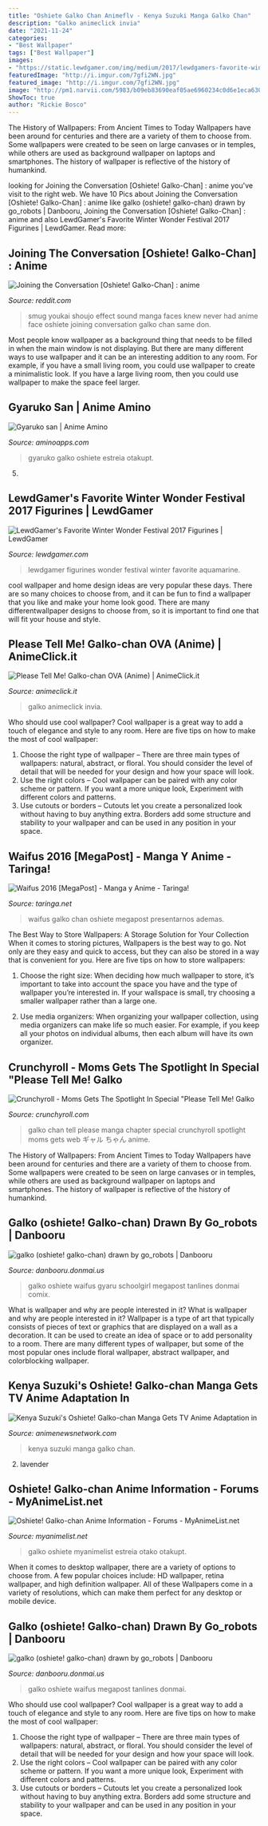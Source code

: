 ```yaml
---
title: "Oshiete Galko Chan Animeflv - Kenya Suzuki Manga Galko Chan"
description: "Galko animeclick invia"
date: "2021-11-24"
categories:
- "Best Wallpaper"
tags: ["Best Wallpaper"]
images:
- "https://static.lewdgamer.com/img/medium/2017/lewdgamers-favorite-winter-wonder-festival-2017-figurines_a743f0e5.jpg"
featuredImage: "http://i.imgur.com/7gfi2WN.jpg"
featured_image: "http://i.imgur.com/7gfi2WN.jpg"
image: "http://pm1.narvii.com/5983/b09eb83690eaf05ae6960234c0d6e1eca630031c_hq.jpg"
ShowToc: true
author: "Rickie Bosco"
---
```



The History of Wallpapers: From Ancient Times to Today
Wallpapers have been around for centuries and there are a variety of them to choose from. Some wallpapers were created to be seen on large canvases or in temples, while others are used as background wallpaper on laptops and smartphones. The history of wallpaper is reflective of the history of humankind.

	

		
looking for Joining the Conversation [Oshiete! Galko-Chan] : anime you've visit to the right web. We have 10 Pics about Joining the Conversation [Oshiete! Galko-Chan] : anime like galko (oshiete! galko-chan) drawn by go_robots | Danbooru, Joining the Conversation [Oshiete! Galko-Chan] : anime and also LewdGamer&#039;s Favorite Winter Wonder Festival 2017 Figurines | LewdGamer. Read more:
		
    
## Joining The Conversation [Oshiete! Galko-Chan] : Anime

<img loading=lazy src="http://i.imgur.com/7gfi2WN.jpg" onerror="this.onerror=null;this.src='https://tse1.mm.bing.net/th?id=OIP.hI39x4XHWG2nwFRoKpJT0wHaGI&amp;pid=15.1';" alt="Joining the Conversation [Oshiete! Galko-Chan] : anime">

_Source: reddit.com_

>smug youkai shoujo effect sound manga faces knew never had anime face oshiete joining conversation galko chan same don. 

	

Most people know wallpaper as a background thing that needs to be filled in when the main window is not displaying. But there are many different ways to use wallpaper and it can be an interesting addition to any room. For example, if you have a small living room, you could use wallpaper to create a minimalistic look. If you have a large living room, then you could use wallpaper to make the space feel larger.

    
## Gyaruko San | Anime Amino

<img loading=lazy src="http://pm1.narvii.com/5983/b09eb83690eaf05ae6960234c0d6e1eca630031c_hq.jpg" onerror="this.onerror=null;this.src='https://tse3.mm.bing.net/th?id=OIP.WBC8ZR_fwUPZ0ii5goyeVwHaGO&amp;pid=15.1';" alt="Gyaruko san | Anime Amino">

_Source: aminoapps.com_

>gyaruko galko oshiete estreia otakupt. 

	

5.

    
## LewdGamer&#039;s Favorite Winter Wonder Festival 2017 Figurines | LewdGamer

<img loading=lazy src="https://static.lewdgamer.com/img/medium/2017/lewdgamers-favorite-winter-wonder-festival-2017-figurines_a743f0e5.jpg" onerror="this.onerror=null;this.src='https://tse2.mm.bing.net/th?id=OIP.0QruZeOEmfxTopWXy5qoEwHaJ3&amp;pid=15.1';" alt="LewdGamer&#039;s Favorite Winter Wonder Festival 2017 Figurines | LewdGamer">

_Source: lewdgamer.com_

>lewdgamer figurines wonder festival winter favorite aquamarine. 

	

cool wallpaper and home design ideas are very popular these days. There are so many choices to choose from, and it can be fun to find a wallpaper that you like and make your home look good. There are many differentwallpaper designs to choose from, so it is important to find one that will fit your house and style.

    
## Please Tell Me! Galko-chan OVA (Anime) | AnimeClick.it

<img loading=lazy src="http://www.animeclick.it/immagini/anime/Galko-chan_OVA/gallery_original/Galko-chan_OVA-58dd673fc20fd.jpg" onerror="this.onerror=null;this.src='https://tse3.mm.bing.net/th?id=OIP.v1uOmyawzv0cHptkrGOiHwHaER&amp;pid=15.1';" alt="Please Tell Me! Galko-chan OVA (Anime) | AnimeClick.it">

_Source: animeclick.it_

>galko animeclick invia. 

	

Who should use cool wallpaper?
Cool wallpaper is a great way to add a touch of elegance and style to any room. Here are five tips on how to make the most of cool wallpaper: 
1) Choose the right type of wallpaper – There are three main types of wallpapers: natural, abstract, or floral. You should consider the level of detail that will be needed for your design and how your space will look. 
2) Use the right colors – Cool wallpaper can be paired with any color scheme or pattern. If you want a more unique look, Experiment with different colors and patterns. 
3) Use cutouts or borders – Cutouts let you create a personalized look without having to buy anything extra. Borders add some structure and stability to your wallpaper and can be used in any position in your space.

    
## Waifus 2016 [MegaPost] - Manga Y Anime - Taringa!

<img loading=lazy src="https://k60.kn3.net/taringa/3/E/B/3/E/6/joni907/A5A.jpg" onerror="this.onerror=null;this.src='https://tse4.mm.bing.net/th?id=OIP.iX9JeWYRRnvOeRSI9fZoRQHaJ4&amp;pid=15.1';" alt="Waifus 2016 [MegaPost] - Manga y Anime - Taringa!">

_Source: taringa.net_

>waifus galko chan oshiete megapost presentarnos ademas. 

	

The Best Way to Store Wallpapers: A Storage Solution for Your Collection
When it comes to storing pictures, Wallpapers is the best way to go. Not only are they easy and quick to access, but they can also be stored in a way that is convenient for you. Here are five tips on how to store wallpapers:
1) Choose the right size: When deciding how much wallpaper to store, it’s important to take into account the space you have and the type of wallpaper you’re interested in. If your wallspace is small, try choosing a smaller wallpaper rather than a large one.

2) Use media organizers: When organizing your wallpaper collection, using media organizers can make life so much easier. For example, if you keep all your photos on individual albums, then each album will have its own organizer.

    
## Crunchyroll - Moms Gets The Spotlight In Special &quot;Please Tell Me! Galko

<img loading=lazy src="http://img1.ak.crunchyroll.com/i/spire1/c1ffcca1e079fba952fd4286bb5ef67d1487964413_full.png" onerror="this.onerror=null;this.src='https://tse3.mm.bing.net/th?id=OIP.YNPnwlj0k9T5PujtSZtPyQHaKo&amp;pid=15.1';" alt="Crunchyroll - Moms Gets The Spotlight In Special &quot;Please Tell Me! Galko">

_Source: crunchyroll.com_

>galko chan tell please manga chapter special crunchyroll spotlight moms gets web ギャル ちゃん anime. 

	

The History of Wallpapers: From Ancient Times to Today
Wallpapers have been around for centuries and there are a variety of them to choose from. Some wallpapers were created to be seen on large canvases or in temples, while others are used as background wallpaper on laptops and smartphones. The history of wallpaper is reflective of the history of humankind.

    
## Galko (oshiete! Galko-chan) Drawn By Go_robots | Danbooru

<img loading=lazy src="https://cdn.donmai.us/original/c7/48/c748fee2c75e30ab44d3f26dcbdaaa7d.png" onerror="this.onerror=null;this.src='https://tse3.mm.bing.net/th?id=OIP.x0j-4sdeMKtE0_Jty9qqfQHaKe&amp;pid=15.1';" alt="galko (oshiete! galko-chan) drawn by go_robots | Danbooru">

_Source: danbooru.donmai.us_

>galko oshiete waifus gyaru schoolgirl megapost tanlines donmai comix. 

	

What is wallpaper and why are people interested in it?
What is wallpaper and why are people interested in it?
Wallpaper is a type of art that typically consists of pieces of text or graphics that are displayed on a wall as a decoration. It can be used to create an idea of space or to add personality to a room. There are many different types of wallpaper, but some of the most popular ones include floral wallpaper, abstract wallpaper, and colorblocking wallpaper.

    
## Kenya Suzuki&#039;s Oshiete! Galko-chan Manga Gets TV Anime Adaptation In

<img loading=lazy src="https://www.animenewsnetwork.com/thumbnails/crop600x315/cms/news/95071/galko-chan.jpg" onerror="this.onerror=null;this.src='https://tse3.mm.bing.net/th?id=OIP.xCtvLjlHE3fNcymA___ieQHaD4&amp;pid=15.1';" alt="Kenya Suzuki&#039;s Oshiete! Galko-chan Manga Gets TV Anime Adaptation in">

_Source: animenewsnetwork.com_

>kenya suzuki manga galko chan. 

	

2. lavender 

    
## Oshiete! Galko-chan Anime Information - Forums - MyAnimeList.net

<img loading=lazy src="https://image.myanimelist.net/ui/OK6W_koKDTOqqqLDbIoPAlUPXx367Oi-0ptYuVVMtcs" onerror="this.onerror=null;this.src='https://tse3.mm.bing.net/th?id=OIP.KjRdh6msovmzBPY7QfMYuAHaEK&amp;pid=15.1';" alt="Oshiete! Galko-chan Anime Information - Forums - MyAnimeList.net">

_Source: myanimelist.net_

>galko oshiete myanimelist estreia otako otakupt. 

	

When it comes to desktop wallpaper, there are a variety of options to choose from. A few popular choices include: HD wallpaper, retina wallpaper, and high definition wallpaper. All of these Wallpapers come in a variety of resolutions, which can make them perfect for any desktop or mobile device. 

    
## Galko (oshiete! Galko-chan) Drawn By Go_robots | Danbooru

<img loading=lazy src="https://cdn.donmai.us/original/ed/3a/ed3a4456befbad1365ef2a1df3fe606d.jpg" onerror="this.onerror=null;this.src='https://tse2.mm.bing.net/th?id=OIP.7TpEVr77rRNl7yod8_5gbQHaKe&amp;pid=15.1';" alt="galko (oshiete! galko-chan) drawn by go_robots | Danbooru">

_Source: danbooru.donmai.us_

>galko oshiete waifus megapost tanlines donmai. 

	

Who should use cool wallpaper?
Cool wallpaper is a great way to add a touch of elegance and style to any room. Here are five tips on how to make the most of cool wallpaper: 
1) Choose the right type of wallpaper – There are three main types of wallpapers: natural, abstract, or floral. You should consider the level of detail that will be needed for your design and how your space will look. 
2) Use the right colors – Cool wallpaper can be paired with any color scheme or pattern. If you want a more unique look, Experiment with different colors and patterns. 
3) Use cutouts or borders – Cutouts let you create a personalized look without having to buy anything extra. Borders add some structure and stability to your wallpaper and can be used in any position in your space.

